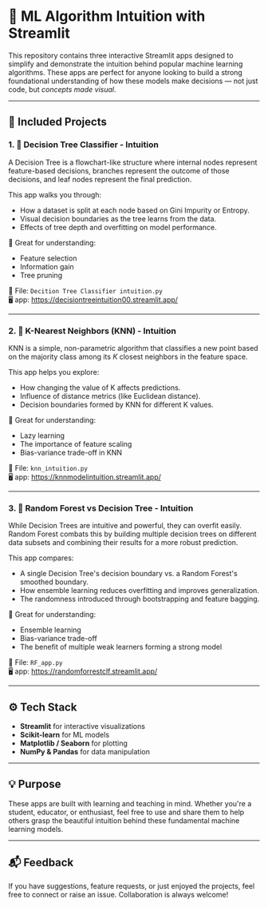 # 🌟 ML Algorithm Intuition with Streamlit

This repository contains three interactive Streamlit apps designed to simplify and demonstrate the intuition behind popular machine learning algorithms. These apps are perfect for anyone looking to build a strong foundational understanding of how these models make decisions — not just code, but *concepts made visual*.

---

## 📘 Included Projects

### 1. 🌳 **Decision Tree Classifier - Intuition**

A Decision Tree is a flowchart-like structure where internal nodes represent feature-based decisions, branches represent the outcome of those decisions, and leaf nodes represent the final prediction.

This app walks you through:
- How a dataset is split at each node based on Gini Impurity or Entropy.
- Visual decision boundaries as the tree learns from the data.
- Effects of tree depth and overfitting on model performance.

🔎 Great for understanding:
- Feature selection
- Information gain
- Tree pruning

📁 File: `Decition Tree Classifier intuition.py` <br>
🖥️ app: https://decisiontreeintuition00.streamlit.app/

---

### 2. 📍 **K-Nearest Neighbors (KNN) - Intuition**

KNN is a simple, non-parametric algorithm that classifies a new point based on the majority class among its *K* closest neighbors in the feature space.

This app helps you explore:
- How changing the value of K affects predictions.
- Influence of distance metrics (like Euclidean distance).
- Decision boundaries formed by KNN for different K values.

🔎 Great for understanding:
- Lazy learning
- The importance of feature scaling
- Bias-variance trade-off in KNN

📁 File: `knn_intuition.py` <br>
🖥️ app: https://knnmodelintuition.streamlit.app/

---

### 3. 🌲 **Random Forest vs Decision Tree - Intuition**

While Decision Trees are intuitive and powerful, they can overfit easily. Random Forest combats this by building multiple decision trees on different data subsets and combining their results for a more robust prediction.

This app compares:
- A single Decision Tree's decision boundary vs. a Random Forest's smoothed boundary.
- How ensemble learning reduces overfitting and improves generalization.
- The randomness introduced through bootstrapping and feature bagging.

🔎 Great for understanding:
- Ensemble learning
- Bias-variance trade-off
- The benefit of multiple weak learners forming a strong model

📁 File: `RF_app.py` <br>
🖥️ app: https://randomforrestclf.streamlit.app/

---

## ⚙️ Tech Stack

- **Streamlit** for interactive visualizations
- **Scikit-learn** for ML models
- **Matplotlib / Seaborn** for plotting
- **NumPy & Pandas** for data manipulation

---

## 💡 Purpose

These apps are built with learning and teaching in mind. Whether you're a student, educator, or enthusiast, feel free to use and share them to help others grasp the beautiful intuition behind these fundamental machine learning models.

---

## 📬 Feedback

If you have suggestions, feature requests, or just enjoyed the projects, feel free to connect or raise an issue. Collaboration is always welcome!

